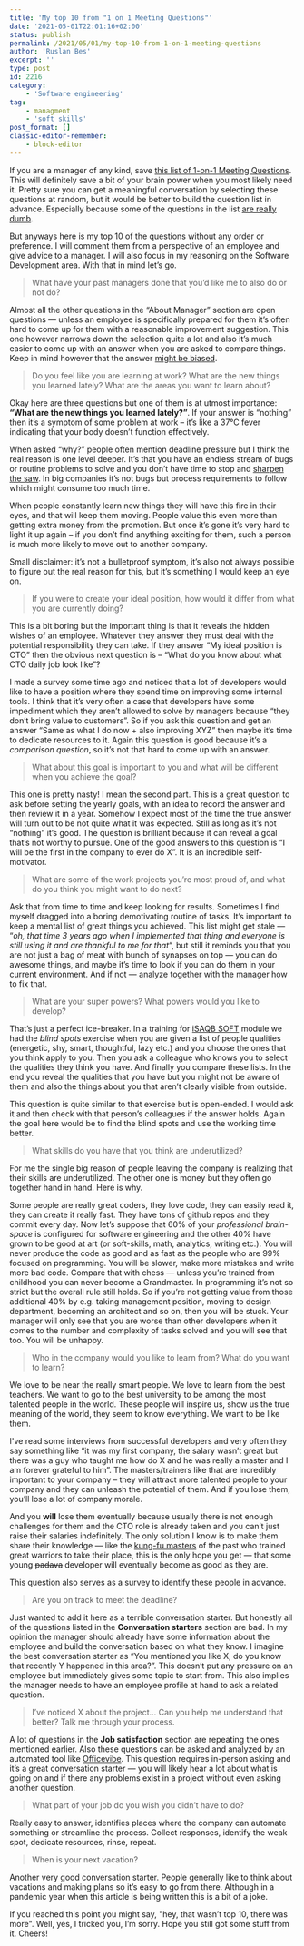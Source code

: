 ```yaml
---
title: 'My top 10 from "1 on 1 Meeting Questions"'
date: '2021-05-01T22:01:16+02:00'
status: publish
permalink: /2021/05/01/my-top-10-from-1-on-1-meeting-questions
author: 'Ruslan Bes'
excerpt: ''
type: post
id: 2216
category:
    - 'Software engineering'
tag:
    - managment
    - 'soft skills'
post_format: []
classic-editor-remember:
    - block-editor
---
```

If you are a manager of any kind, save [this list of 1-on-1 Meeting Questions](https://github.com/VGraupera/1on1-questions). This will definitely save a bit of your brain power when you most likely need it. Pretty sure you can get a meaningful conversation by selecting these questions at random, but it would be better to build the question list in advance. Especially because some of the questions in the list [are really dumb](https://devblog.ruslanbes.com/2017/04/30/where-do-you-see-yourself-in-five-years/).

But anyways here is my top 10 of the questions without any order or preference. I will comment them from a perspective of an employee and give advice to a manager. I will also focus in my reasoning on the Software Development area. With that in mind let’s go.

> What have your past managers done that you’d like me to also do or not do?

Almost all the other questions in the “About Manager” section are open questions — unless an employee is specifically prepared for them it’s often hard to come up for them with a reasonable improvement suggestion. This one however narrows down the selection quite a lot and also it’s much easier to come up with an answer when you are asked to compare things. Keep in mind however that the answer [might be biased](https://litemind.com/relativity/).

> Do you feel like you are learning at work? What are the new things you learned lately? What are the areas you want to learn about?

Okay here are three questions but one of them is at utmost importance: **“What are the new things you learned lately?”**. If your answer is “nothing” then it’s a symptom of some problem at work – it’s like a 37°C fever indicating that your body doesn’t function effectively.

When asked “why?” people often mention deadline pressure but I think the real reason is one level deeper. It’s that you have an endless stream of bugs or routine problems to solve and you don’t have time to stop and [sharpen the saw](https://youtu.be/ktlTxC4QG8g?t=311). In big companies it’s not bugs but process requirements to follow which might consume too much time.

When people constantly learn new things they will have this fire in their eyes, and that will keep them moving. People value this even more than getting extra money from the promotion. But once it’s gone it’s very hard to light it up again – if you don’t find anything exciting for them, such a person is much more likely to move out to another company.

Small disclaimer: it’s not a bulletproof symptom, it’s also not always possible to figure out the real reason for this, but it’s something I would keep an eye on.

> If you were to create your ideal position, how would it differ from what you are currently doing?

This is a bit boring but the important thing is that it reveals the hidden wishes of an employee. Whatever they answer they must deal with the potential responsibility they can take. If they answer “My ideal position is CTO” then the obvious next question is – “What do you know about what CTO daily job look like”?

I made a survey some time ago and noticed that a lot of developers would like to have a position where they spend time on improving some internal tools. I think that it’s very often a case that developers have some impediment which they aren’t allowed to solve by managers because “they don’t bring value to customers”. So if you ask this question and get an answer “Same as what I do now + also improving XYZ” then maybe it’s time to dedicate resources to it. Again this question is good because it’s a *comparison question*, so it’s not that hard to come up with an answer.

> What about this goal is important to you and what will be different when you achieve the goal?

This one is pretty nasty! I mean the second part. This is a great question to ask before setting the yearly goals, with an idea to record the answer and then review it in a year. Somehow I expect most of the time the true answer will turn out to be not quite what it was expected. Still as long as it’s not “nothing” it’s good. The question is brilliant because it can reveal a goal that’s not worthy to pursue. One of the good answers to this question is “I will be the first in the company to ever do X”. It is an incredible self-motivator.

> What are some of the work projects you’re most proud of, and what do you think you might want to do next?

Ask that from time to time and keep looking for results. Sometimes I find myself dragged into a boring demotivating routine of tasks. It’s important to keep a mental list of great things you achieved. This list might get stale — “*oh, that time 3 years ago when I implemented that thing and everyone is still using it and are thankful to me for that*“, but still it reminds you that you are not just a bag of meat with bunch of synapses on top — you can do awesome things, and maybe it’s time to look if you can do them in your current environment. And if not — analyze together with the manager how to fix that.

> What are your super powers? What powers would you like to develop?

That’s just a perfect ice-breaker. In a training for [iSAQB SOFT](https://www.isaqb.org/certifications/cpsa-certifications/cpsa-advanced-level/soft/) module we had the *blind spots* exercise when you are given a list of people qualities (energetic, shy, smart, thoughtful, lazy etc.) and you choose the ones that you think apply to you. Then you ask a colleague who knows you to select the qualities they think you have. And finally you compare these lists. In the end you reveal the qualities that you have but you might not be aware of them and also the things about you that aren’t clearly visible from outside.

This question is quite similar to that exercise but is open-ended. I would ask it and then check with that person’s colleagues if the answer holds. Again the goal here would be to find the blind spots and use the working time better.

> What skills do you have that you think are underutilized?

For me the single big reason of people leaving the company is realizing that their skills are underutilized. The other one is money but they often go together hand in hand. Here is why.

Some people are really great coders, they love code, they can easily read it, they can create it really fast. They have tons of github repos and they commit every day. Now let’s suppose that 60% of your *professional brain-space* is configured for software engineering and the other 40% have grown to be good at art (or soft-skills, math, analytics, writing etc.). You will never produce the code as good and as fast as the people who are 99% focused on programming. You will be slower, make more mistakes and write more bad code. Compare that with chess — unless you’re trained from childhood you can never become a Grandmaster. In programming it’s not so strict but the overall rule still holds. So if you’re not getting value from those additional 40% by e.g. taking management position, moving to design department, becoming an architect and so on, then you will be stuck. Your manager will only see that you are worse than other developers when it comes to the number and complexity of tasks solved and you will see that too. You will be unhappy.

> Who in the company would you like to learn from? What do you want to learn?

We love to be near the really smart people. We love to learn from the best teachers. We want to go to the best university to be among the most talented people in the world. These people will inspire us, show us the true meaning of the world, they seem to know everything. We want to be like them.

I've read some interviews from successful developers and very often they say something like “it was my first company, the salary wasn’t great but there was a guy who taught me how do X and he was really a master and I am forever grateful to him”. The masters/trainers like that are incredibly important to your company – they will attract more talented people to your company and they can unleash the potential of them. And if you lose them, you’ll lose a lot of company morale.

And you **will** lose them eventually because usually there is not enough challenges for them and the CTO role is already taken and you can’t just raise their salaries indefinitely. The only solution I know is to make them share their knowledge — like the [kung-fu masters](https://en.wikipedia.org/wiki/Ip_Man) of the past who trained great warriors to take their place, this is the only hope you get — that some young <s>padava</s> developer will eventually become as good as they are.

This question also serves as a survey to identify these people in advance.

> Are you on track to meet the deadline?

Just wanted to add it here as a terrible conversation starter. But honestly all of the questions listed in the **Conversation starters** section are bad. In my opinion the manager should already have some information about the employee and build the conversation based on what they know. I imagine the best conversation starter as “You mentioned you like X, do you know that recently Y happened in this area?”.  This doesn’t put any pressure on an employee but immediately gives some topic to start from. This also implies the manager needs to have an employee profile at hand to ask a related question.

> I’ve noticed X about the project… Can you help me understand that better? Talk me through your process.

A lot of questions in the **Job satisfaction** section are repeating the ones mentioned earlier. Also these questions can be asked and analyzed by an automated tool like [Officevibe](https://officevibe.com/). This question requires in-person asking and it’s a great conversation starter — you will likely hear a lot about what is going on and if there any problems exist in a project without even asking another question.

> What part of your job do you wish you didn’t have to do?

Really easy to answer, identifies places where the company can automate something or streamline the process. Collect responses, identify the weak spot, dedicate resources, rinse, repeat.

> When is your next vacation?

Another very good conversation starter. People generally like to think about vacations and making plans so it’s easy to go from there. Although in a pandemic year when this article is being written this is a bit of a joke.

If you reached this point you might say, "hey, that wasn’t top 10, there was more". Well, yes, I tricked you, I’m sorry. Hope you still got some stuff from it. Cheers!
